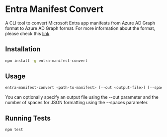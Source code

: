 # Entra Manifest Convert

A CLI tool to convert Microsoft Entra app manifests from Azure AD Graph format to Azure AD Graph format. For more information about the format, please check this [link](https://learn.microsoft.com/en-us/entra/identity-platform/azure-active-directory-graph-app-manifest-deprecation)

## Installation

```sh
npm install -g entra-manifest-convert
```

## Usage

```sh
entra-manifest-convert <path-to-manifest> [--out <output-file>] [--spaces <number-of-spaces>]
```

You can optionally specify an output file using the --out parameter and the number of spaces for JSON formatting using the --spaces parameter.

## Running Tests

```sh
npm test
```
